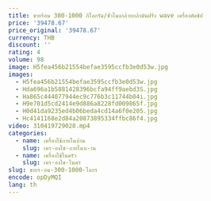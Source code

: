 ```yaml
---
title: ขายร้อน 300-1000 กิโลกรัม/ชั่วโมงกล้วยกล้ามันฝรั่ง wave เครื่องตัดชิป
price: '39478.67'
price_original: '39478.67'
currency: THB
discount: ''
rating: 4
volume: 98
image: H5fea456b21554befae3595ccfb3e0d53w.jpg
images:
  - H5fea456b21554befae3595ccfb3e0d53w.jpg
  - Hda696a1b5881428396bcfa94ff9aebd3S.jpg
  - Ha865c444077944ec9c776b3c11744b04i.jpg
  - H9e701d5cd2414e9d886a8228fd009865f.jpg
  - H0d41da9235ed4b06beda4cd14a6f0e205.jpg
  - Hc4141168e2d84a20873895334ffbc86f4.jpg
video: 310419729028.mp4
categories:
  - name: เครื่องใช้ภายในบ้าน
    slug: เคร-องใช-ภายในบ-าน
  - name: เครื่องใช้ในครัว
    slug: เคร-องใช-ในคร
slug: ขายร-อน-300-1000-โลกร
encode: opDyMQI
lang: th
---
```

  